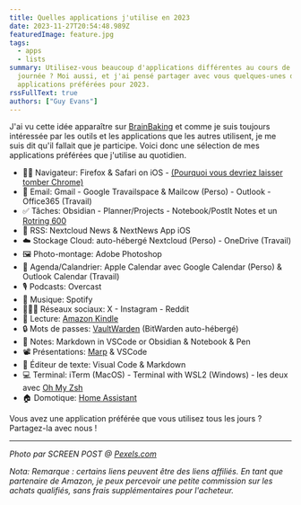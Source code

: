 ```yaml
---
title: Quelles applications j'utilise en 2023
date: 2023-11-27T20:54:48.989Z
featuredImage: feature.jpg
tags:
  - apps
  - lists
summary: Utilisez-vous beaucoup d'applications différentes au cours de votre
  journée ? Moi aussi, et j'ai pensé partager avec vous quelques-unes de mes
  applications préférées pour 2023.
rssFullText: true
authors: ["Guy Evans"]
---
```


J'ai vu cette idée apparaître sur [BrainBaking](https://brainbaking.com/post/2023/11/app-defaults-in-late-2023/) et comme je suis toujours intéressée par les outils et les applications que les autres utilisent, je me suis dit qu'il fallait que je participe. Voici donc une sélection de mes applications préférées que j'utilise au quotidien.

* :technologist: Navigateur: Firefox & Safari on iOS - [(Pourquoi vous devriez laisser tomber Chrome)](https://twitter.com/vxunderground/status/1725290175419277450)
* :email: Email: Gmail - Google Travailspace & Mailcow (Perso) - Outlook - Office365 (Travail)
* :white_check_mark: Tâches: Obsidian - Planner/Projects - Notebook/PostIt Notes et un [Rotring 600](https://amzn.to/3GhBQLV)
* :newspaper: RSS: Nextcloud News & NextNews App iOS
* :cloud: Stockage Cloud: auto-hébergé Nextcloud (Perso) - OneDrive (Travail)
* :framed_picture: Photo-montage: Adobe Photoshop
* :calendar: Agenda/Calandrier: Apple Calendar avec Google Calendar (Perso) & Outlook Calendar (Travail)
* :studio_microphone: Podcasts: Overcast
* :musical_note: Musique: Spotify
* :people_holding_hands: Réseaux sociaux: X - Instagram - Reddit
* :book: Lecture: [Amazon Kindle](https://amzn.to/3utTUQh)
* :lock: Mots de passes: [VaultWarden](https://github.com/dani-garcia/vaultwarden) (BitWarden auto-hébergé)
* :notebook: Notes: Markdown in VSCode or Obsidian & Notebook & Pen
* :film_projector: Présentations: [Marp](https://marp.app/) & VSCode
* :pencil: Éditeur de texte: Visual Code & Markdown
* :computer: Terminal: iTerm (MacOS) - Terminal with WSL2 (Windows) - les deux avec [Oh My Zsh](https://ohmyz.sh/)
* :house: Domotique: [Home Assistant](https://www.home-assistant.io/)

Vous avez une application préférée que vous utilisez tous les jours ? Partagez-la avec nous !

---
_Photo par SCREEN POST @ [Pexels.com](https://www.pexels.com/photo/pc-keyboard-laying-on-desk-before-monitor-glowing-pink-9976568/)_

_Nota: Remarque : certains liens peuvent être des liens affiliés. En tant que partenaire de Amazon, je peux percevoir une petite commission sur les achats qualifiés, sans frais supplémentaires pour l'acheteur._